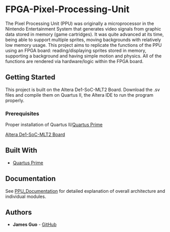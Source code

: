 # FPGA-Pixel-Processing-Unit

The Pixel Processing Unit (PPU) was originally a microprocessor in the Nintendo Entertainment
System that generates video signals from graphic data stored in memory (game cartridges). It
was quite advanced at its time, being able to support multiple sprites, moving backgrounds with
relatively low memory usage. This project aims to replicate the functions of the PPU using an
FPGA board: reading/displaying sprites stored in memory, supporting a background and having
simple motion and physics. All of the functions are rendered via hardware/logic within the FPGA
board.

## Getting Started

This project is built on the Altera De1-SoC-MLT2 Board. Download the .sv files and compile them on Quartus II, the Altera IDE
to run the program properly.

### Prerequisites

Proper installation of Quartus II/[Quartus Prime](https://www.altera.com/downloads/download-center.html)

[Altera De1-SoC-MLT2 Board](https://www.altera.com/content/dam/altera-www/global/en_US/portal/dsn/42/doc-us-dsnbk-42-4207350307415-de1-soc-mtl2-user-manual.pdf)


## Built With

* [Quartus Prime](https://www.altera.com/downloads/download-center.html)

## Documentation

See [PPU_Documentation](https://github.com/JamesG321/FPGA-Pixel-Processing-Unit/blob/master/PPU%20Documentation.pdf) for detailed explanation of overall architecture and individual modules.

## Authors

* **James Guo** - [GitHub](https://github.com/JamesG321)
